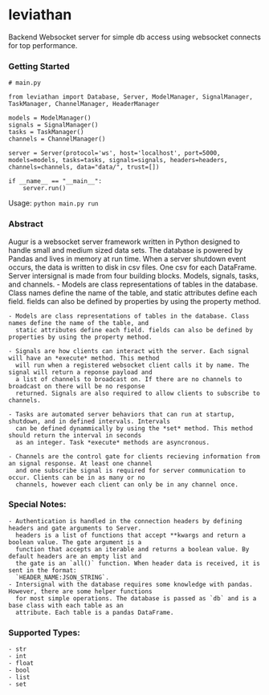 # leviathan
Backend Websocket server for simple db access using websocket connects for top performance. 


### Getting Started

```
# main.py

from leviathan import Database, Server, ModelManager, SignalManager, TaskManager, ChannelManager, HeaderManager

models = ModelManager()
signals = SignalManager()
tasks = TaskManager()
channels = ChannelManager()

server = Server(protocol='ws', host='localhost', port=5000, models=models, tasks=tasks, signals=signals, headers=headers, channels=channels, data="data/", trust=[])

if __name__ == "__main__":
    server.run()
```
Usage: `python main.py run`


### Abstract 
Augur is a websocket server framework written in Python designed to handle small and medium sized data sets. 
The database is powered by Pandas and lives in memory at run time. When a server shutdown event occurs, the data is 
written to disk in csv files. One csv for each DataFrame. Server intersignal is made from four building blocks. Models, 
signals, tasks, and channels. 
	- Models are class representations of tables in the database. Class names define the name of the table, and
	  static attributes define each field. fields can also be defined by properties by using the property method.

	- Models are class representations of tables in the database. Class names define the name of the table, and
	  static attributes define each field. fields can also be defined by properties by using the property method.
	  
	- Signals are how clients can interact with the server. Each signal will have an *execute* method. This method
	  will run when a registered websocket client calls it by name. The signal will return a reponse payload and
	  a list of channels to broadcast on. If there are no channels to broadcast on there will be no response
	  returned. Signals are also required to allow clients to subscribe to channels.
	  
	- Tasks are automated server behaviors that can run at startup, shutdown, and in defined intervals. Intervals
	  can be defined dynammically by using the *set* method. This method should return the interval in seconds
	  as an integer. Task *execute* methods are asyncronous.
	  
	- Channels are the control gate for clients recieving information from an signal response. At least one channel
 	  and one subscribe signal is required for server communication to occur. Clients can be in as many or no 
	  channels, however each client can only be in any channel once. 

### Special Notes:
	- Authentication is handled in the connection headers by defining headers and gate arguments to Server.
	  headers is a list of functions that accept **kwargs and return a boolean value. The gate argument is a 
	  function that accepts an iterable and returns a boolean value. By default headers are an empty list and
	  the gate is an `all()` function. When header data is received, it is sent in the format: 
	  `HEADER_NAME:JSON_STRING`.
	- Intersignal with the database requires some knowledge with pandas. However, there are some helper functions
	  for most simple operations. The database is passed as `db` and is a base class with each table as an 
	  attribute. Each table is a pandas DataFrame.
	
	  
	

### Supported Types:
	- str
	- int
	- float
	- bool
	- list
	- set
